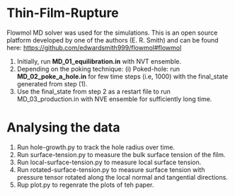 # Thin-Film-Rupture
Flowmol MD solver was used for the simulations. This is an open source platform developed by one of the authors (E. R. Smith) and can be found here: https://github.com/edwardsmith999/flowmol#flowmol

1. Initially, run <b>MD_01_equilibration.in</b> with NVT ensemble.
2. Depending on the poking technique:
     (i) Poked-hole: run <b>MD_02_poke_a_hole.in</b> for few time steps (i.e, 1000) with the final_state generated from step (1).
3. Use the final_state from step 2 as a restart file to run MD_03_production.in with NVE ensemble for sufficiently long time.

# Analysing the data
1. Run hole-growth.py to track the hole radius over time.
2. Run surface-tension.py to measure the bulk surface tension of the film.
3. Run local-surface-tension.py to measure local surface tension.
4. Run rotated-surface-tension.py to measure surface tension with pressure tensor rotated along the local normal and tangential directions.
5. Rup plot.py to regenrate the plots of teh paper.
